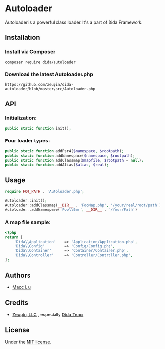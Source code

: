 # Autoloader

Autoloader is a powerful class loader. It's a part of Dida Framework.

## Installation

### Install via Composer

```
composer require dida/autoloader
```

### Download the latest Autoloader.php

```
https://github.com/zeupin/dida-autoloader/blob/master/src/Autoloader.php
```

## API

### Initialization:

```php
public static function init();
```

### Four loader types:

```php
public static function addPsr4($namespace, $rootpath);
public static function addNamespace($namespace, $rootpath);
public static function addClassmap($mapfile, $rootpath = null);
public static function addAlias($alias, $real);
```

## Usage

```php
require FOO_PATH . 'Autoloader.php';

Autoloader::init();
Autoloader::addClassmap(__DIR__ . 'FooMap.php', '/your/real/root/path');
Autoloader::addNamespace('Foo\\Bar', __DIR__ . '/Your/Path');
```

### A map file sample:

```php
<?php
return [
    'Dida\\Application'    => 'Application/Application.php',
    'Dida\\Config'         => 'Config/Config.php',
    'Dida\\Container'      => 'Container/Container.php',
    'Dida\\Controller'     => 'Controller/Controller.php',
];
```

## Authors

* [Macc Liu](https://github.com/maccliu)

## Credits

* [Zeupin, LLC](http://zeupin.com) , especially [Dida Team](http://dida.zeupin.com)

## License

Under the [MIT license](LICENSE).